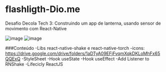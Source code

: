 # flashligth-Dio.me

Desafio Decola Tech 3: Construindo um app de lanterna, usando sensor de movimento com React-Native

![image](https://user-images.githubusercontent.com/90909646/175434708-9115307e-d485-44db-977c-565ebc64e195.png)
![image](https://user-images.githubusercontent.com/90909646/175434737-f2768e5e-6750-449c-b2a0-1b39a60ea0fb.png)

###Conteúdo
-Libs react-native-shake e react-native-torch
-icons: https://drive.google.com/drive/folders/1aDTyA09EFjFvqmXqkDKLoMhFx65QQExQ
-StyleSheet
-Hook useState
-Hook useEffect
-Add Listener to RNShake
-Lifecicly ReactJS


